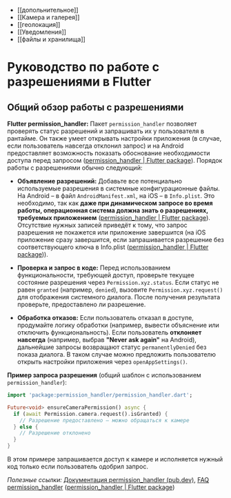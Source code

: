 
- [[допольнительное]]
- [[Камера и галерея]]
- [[геолокация]]
- [[Уведомления]]
- [[файлы и хранилища]]
# Руководство по работе с разрешениями в Flutter

## Общий обзор работы с разрешениями

**Flutter permission_handler:** Пакет `permission_handler` позволяет проверять статус разрешений и запрашивать их у пользователя в рантайме. Он также умеет открывать настройки приложения (в случае, если пользователь навсегда отклонил запрос) и на Android предоставляет возможность показать обоснование необходимости доступа перед запросом ([permission_handler | Flutter package](https://pub.dev/packages/permission_handler#:~:text=This%20plugin%20provides%20a%20cross,a%20rationale%20for%20requesting%20permission)). Порядок работы с разрешениями обычно следующий:

- **Объявление разрешений:** Добавьте все потенциально используемые разрешения в системные конфигурационные файлы. На Android – в файл `AndroidManifest.xml`, на iOS – в `Info.plist`. Это необходимо, так как **даже при динамическом запросе во время работы, операционная система должна знать о разрешениях, требуемых приложением** ([permission_handler | Flutter package](https://pub.dev/packages/permission_handler#:~:text=While%20the%20permissions%20are%20being,specific%20files)). Отсутствие нужных записей приведёт к тому, что запрос разрешения не покажется или приложение завершится (на iOS приложение сразу завершится, если запрашивается разрешение без соответствующего ключа в Info.plist ([permission_handler | Flutter package](https://pub.dev/packages/permission_handler#:~:text=can%20I%20do%3F%20))).
    
- **Проверка и запрос в коде:** Перед использованием функциональности, требующей доступ, проверьте текущее состояние разрешения через `Permission.xyz.status`. Если статус не равен `granted` (например, `denied`), вызовите `Permission.xyz.request()` для отображения системного диалога. После получения результата проверьте, предоставлено ли разрешение.
    
- **Обработка отказов:** Если пользователь отказал в доступе, продумайте логику обработки (например, вывести объяснение или отключить функциональность). Если пользователь **отклоняет навсегда** (например, выбрав **"Never ask again"** на Android), дальнейшие запросы возвращают статус `permanentlyDenied` без показа диалога. В таком случае можно предложить пользователю открыть настройки приложения через `openAppSettings()`.
    

**Пример запроса разрешения** (общий шаблон с использованием `permission_handler`):

```dart
import 'package:permission_handler/permission_handler.dart';

Future<void> ensureCameraPermission() async {
  if (await Permission.camera.request().isGranted) {
    // Разрешение предоставлено – можно обращаться к камере
  } else {
    // Разрешение отклонено
  }
}
```

В этом примере запрашивается доступ к камере и исполняется нужный код только если пользователь одобрил запрос.

_Полезные ссылки:_ [Документация permission_handler (pub.dev)](https://pub.dev/packages/permission_handler), [FAQ permission_handler](https://pub.dev/packages/permission_handler#faq) ([permission_handler | Flutter package](https://pub.dev/packages/permission_handler#:~:text=can%20I%20do%3F%20))


